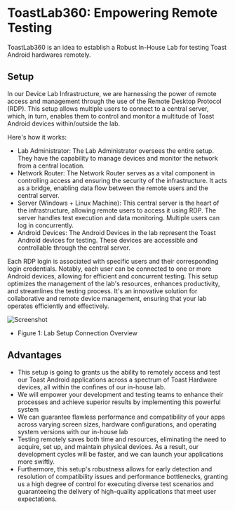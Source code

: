 # ToastLab360: Empowering Remote Testing

ToastLab360 is an idea to establish a Robust In-House Lab for testing Toast Android hardwares remotely.

## Setup
In our Device Lab Infrastructure, we are harnessing the power of remote access and management through the use of the Remote Desktop Protocol (RDP). This setup allows multiple users to connect to a central server, which, in turn, enables them to control and monitor a multitude of Toast Android devices within/outside the lab. 

Here's how it works:
- Lab Administrator: The Lab Administrator oversees the entire setup. They have the capability to manage devices and monitor the network from a central location.
- Network Router: The Network Router serves as a vital component in controlling access and ensuring the security of the infrastructure. It acts as a bridge, enabling data flow between the remote users and the central server.
- Server (Windows + Linux Machine): This central server is the heart of the infrastructure, allowing remote users to access it using RDP. The server handles test execution and data monitoring. Multiple users can log in concurrently.
- Android Devices: The Android Devices in the lab represent the Toast Android devices for testing. These devices are accessible and controllable through the central server.

Each RDP login is associated with specific users and their corresponding login credentials. Notably, each user can be connected to one or more Android devices, allowing for efficient and concurrent testing. This setup optimizes the management of the lab's resources, enhances productivity, and streamlines the testing process. It's an innovative solution for collaborative and remote device management, ensuring that your lab operates efficiently and effectively.

![Screenshot](https://drive.google.com/uc?export=view&id=1R0DHoviJuB6sHGfxN10nXHR47-_tjJLj)
* Figure 1: Lab Setup Connection Overview

## Advantages
- This setup is going to grants us the ability to remotely access and test our Toast Android applications across a spectrum of Toast Hardware devices, all within the confines of our in-house lab.
- We will empower your development and testing teams to enhance their processes and achieve superior results by implementing this powerful system
- We can guarantee flawless performance and compatibility of your apps across varying screen sizes, hardware configurations, and operating system versions with our in-house lab
- Testing remotely saves both time and resources, eliminating the need to acquire, set up, and maintain physical devices. As a result, our development cycles will be faster, and we can launch your applications more swiftly.
- Furthermore, this setup's robustness allows for early detection and resolution of compatibility issues and performance bottlenecks, granting us a high degree of control for executing diverse test scenarios and guaranteeing the delivery of high-quality applications that meet user expectations.

